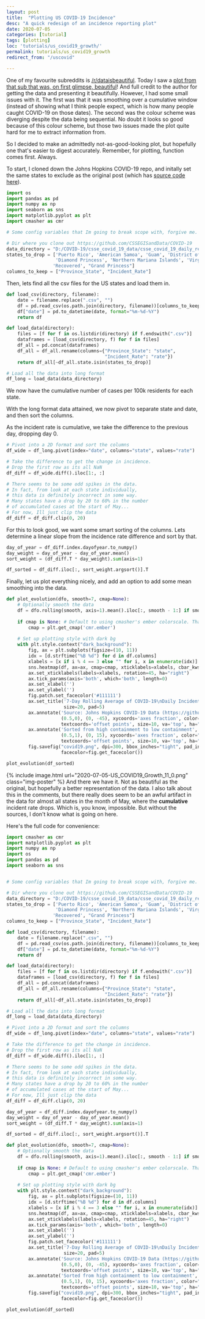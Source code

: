 ```yaml
---
layout: post
title:  "Plotting US COVID-19 Incidence"
desc: "A quick redesign of an incidence reporting plot"
date: 2020-07-05
categories: [tutorial]
tags: [plotting]
loc: 'tutorials/us_covid19_growth/'
permalink: tutorials/us_covid19_growth 
redirect_from: "/uscovid"

---
```


One of my favourite subreddits is [/r/dataisbeautiful](https://reddit.com/r/dataisbeautiful/top). Today I saw a [plot from that sub that was, on first glimpse, beautiful](https://www.reddit.com/r/dataisbeautiful/comments/hkvb3r/oc_7day_rolling_average_of_positive_covid19_test/)! And full credit to the author for getting the data and presenting it beautifully. However, I had some small issues with it. The first was that it was smoothing over a cumulative window (instead of showing what I think people expect, which is how many people caught COVID-19 on those dates). The second was the colour scheme was diverging despite the data being sequential. No doubt it looks so good because of this colour scheme, but those two issues made the plot quite hard for me to extract information from.

So I decided to make an admittedly not-as-good-looking plot, but hopefully one that's easier to digest accurately. Remember, for plotting, function comes first. Always.

To start, I cloned down the Johns Hopkins COVID-19 repo, and initally set the same states to exclude as the original post (which has [source code here](https://github.com/DavidMorton/COVID-19-Analysis/blob/master/COVID-19%20Confirmed%20Percentage%20Heatmap.ipynb)).

```python
import os
import pandas as pd
import numpy as np
import seaborn as sns
import matplotlib.pyplot as plt
import cmasher as cmr

# Some config variables that Im going to break scope with, forgive me.

# Dir where you clone out https://github.com/CSSEGISandData/COVID-19
data_directory = "D:/COVID-19/csse_covid_19_data/csse_covid_19_daily_reports_us/"
states_to_drop = ['Puerto Rico', 'American Samoa', 'Guam', 'District of Columbia', 
                  'Diamond Princess', 'Northern Mariana Islands', 'Virgin Islands',
                 'Recovered', "Grand Princess"]
columns_to_keep = ["Province_State", "Incident_Rate"]
```

Then, lets find all the csv files for the US states and load them in.

```python
def load_csv(directory, filename):
    date = filename.replace(".csv", "")
    df = pd.read_csv(os.path.join(directory, filename))[columns_to_keep]
    df["date"] = pd.to_datetime(date, format="%m-%d-%Y")
    return df

def load_data(directory):
    files = [f for f in os.listdir(directory) if f.endswith(".csv")]
    dataframes = [load_csv(directory, f) for f in files]
    df_all = pd.concat(dataframes)
    df_all = df_all.rename(columns={"Province_State": "state", 
                                    "Incident_Rate": "rate"})
    return df_all[~df_all.state.isin(states_to_drop)]

# Load all the data into long format
df_long = load_data(data_directory)
```

We now have the cumulative number of cases per 100k residents for each state.

With the long format data attained, we now pivot to separate state and date, and then sort the columns. 

As the incident rate is cumulative, we take the difference to the previous day, dropping day 0.

```python
# Pivot into a 2D format and sort the columns
df_wide = df_long.pivot(index="date", columns="state", values="rate")
```

```python
# Take the difference to get the change in incidence. 
# Drop the first row as its all NaN
df_diff = df_wide.diff().iloc[1:, :]

# There seems to be some odd spikes in the data. 
# In fact, from look at each state individually,
# this data is definitely incorrect in some way. 
# Many states have a drop by 20 to 60% in the number
# of accumulated cases at the start of May... 
# For now, Ill just clip the data
df_diff = df_diff.clip(0, 20)
```

For this to look good, we want some smart sorting of the columns. Lets determine a linear slope from the incidence rate difference and sort by that.

```python
day_of_year = df_diff.index.dayofyear.to_numpy()
day_weight = day_of_year - day_of_year.mean()
sort_weight = (df_diff.T * day_weight).sum(axis=1)
```

```python
df_sorted = df_diff.iloc[:, sort_weight.argsort()].T
```

Finally, let us plot everything nicely, and add an option to add some mean smoothing into the data.

```python
def plot_evolution(dfo, smooth=7, cmap=None):
    # Optionally smooth the data
    df = dfo.rolling(smooth, axis=1).mean().iloc[:, smooth - 1:] if smooth else dfo
        
    if cmap is None: # Default to using cmasher's ember colorscale. Thanks Ellert.
        cmap = plt.get_cmap('cmr.ember') 
    
    # Set up plotting style with dark bg
    with plt.style.context("dark_background"):
        fig, ax = plt.subplots(figsize=(10, 11))
        idx = [d.strftime("%B %d") for d in df.columns]
        xlabels = [x if i % 4 == 3 else "" for i, x in enumerate(idx)]
        sns.heatmap(df, ax=ax, cmap=cmap, xticklabels=xlabels, cbar_kws={"aspect": 30})
        ax.set_xticklabels(labels=xlabels, rotation=45, ha="right")
        ax.tick_params(axis='both', which='both', length=0)
        ax.set_xlabel('')
        ax.set_ylabel('')
        fig.patch.set_facecolor('#111111')
        ax.set_title('7-Day Rolling Average of COVID-19\nDaily Incident Rate per 100k Citizens\n', 
                     size=20, pad=5)
        ax.annotate('Source: Johns Hopkins COVID-19 Data (https://github.com/CSSEGISandData/COVID-19)', 
                    (0.5,0), (0, -45), xycoords='axes fraction', color="#a19a92",
                    textcoords='offset points', size=10, va='top', ha="center")
        ax.annotate('Sorted from high containment to low containment', 
                    (0.5,1), (0, 15), xycoords='axes fraction', color="#a19a92",
                    textcoords='offset points', size=10, va='top', ha="center")
        fig.savefig("covid19.png", dpi=300, bbox_inches="tight", pad_inches=0.5, 
                    facecolor=fig.get_facecolor())

plot_evolution(df_sorted)
```

{% include image.html url="2020-07-05-US_COVID19_Growth_11_0.png" class="img-poster" %}
And there we have it. Not as beautiful as the original, but hopefully a better representation of the data. I also talk about this in the comments, but there really does seem to be an awful artifact in the data for almost all states in the month of May, where the **cumulative** incident rate drops. Which is, you know, impossible. But without the sources, I don't know what is going on here.


Here's the full code for convenience:

```python
import cmasher as cmr
import matplotlib.pyplot as plt
import numpy as np
import os
import pandas as pd
import seaborn as sns


# Some config variables that Im going to break scope with, forgive me.

# Dir where you clone out https://github.com/CSSEGISandData/COVID-19
data_directory = "D:/COVID-19/csse_covid_19_data/csse_covid_19_daily_reports_us/"
states_to_drop = ['Puerto Rico', 'American Samoa', 'Guam', 'District of Columbia', 
                  'Diamond Princess', 'Northern Mariana Islands', 'Virgin Islands',
                 'Recovered', "Grand Princess"]
columns_to_keep = ["Province_State", "Incident_Rate"]

def load_csv(directory, filename):
    date = filename.replace(".csv", "")
    df = pd.read_csv(os.path.join(directory, filename))[columns_to_keep]
    df["date"] = pd.to_datetime(date, format="%m-%d-%Y")
    return df

def load_data(directory):
    files = [f for f in os.listdir(directory) if f.endswith(".csv")]
    dataframes = [load_csv(directory, f) for f in files]
    df_all = pd.concat(dataframes)
    df_all = df_all.rename(columns={"Province_State": "state", 
                                    "Incident_Rate": "rate"})
    return df_all[~df_all.state.isin(states_to_drop)]

# Load all the data into long format
df_long = load_data(data_directory)

# Pivot into a 2D format and sort the columns
df_wide = df_long.pivot(index="date", columns="state", values="rate")

# Take the difference to get the change in incidence. 
# Drop the first row as its all NaN
df_diff = df_wide.diff().iloc[1:, :]

# There seems to be some odd spikes in the data. 
# In fact, from look at each state individually,
# this data is definitely incorrect in some way. 
# Many states have a drop by 20 to 60% in the number
# of accumulated cases at the start of May... 
# For now, Ill just clip the data
df_diff = df_diff.clip(0, 20)

day_of_year = df_diff.index.dayofyear.to_numpy()
day_weight = day_of_year - day_of_year.mean()
sort_weight = (df_diff.T * day_weight).sum(axis=1)

df_sorted = df_diff.iloc[:, sort_weight.argsort()].T

def plot_evolution(dfo, smooth=7, cmap=None):
    # Optionally smooth the data
    df = dfo.rolling(smooth, axis=1).mean().iloc[:, smooth - 1:] if smooth else dfo
        
    if cmap is None: # Default to using cmasher's ember colorscale. Thanks Ellert.
        cmap = plt.get_cmap('cmr.ember') 
    
    # Set up plotting style with dark bg
    with plt.style.context("dark_background"):
        fig, ax = plt.subplots(figsize=(10, 11))
        idx = [d.strftime("%B %d") for d in df.columns]
        xlabels = [x if i % 4 == 3 else "" for i, x in enumerate(idx)]
        sns.heatmap(df, ax=ax, cmap=cmap, xticklabels=xlabels, cbar_kws={"aspect": 30})
        ax.set_xticklabels(labels=xlabels, rotation=45, ha="right")
        ax.tick_params(axis='both', which='both', length=0)
        ax.set_xlabel('')
        ax.set_ylabel('')
        fig.patch.set_facecolor('#111111')
        ax.set_title('7-Day Rolling Average of COVID-19\nDaily Incident Rate per 100k Citizens\n', 
                     size=20, pad=5)
        ax.annotate('Source: Johns Hopkins COVID-19 Data (https://github.com/CSSEGISandData/COVID-19)', 
                    (0.5,0), (0, -45), xycoords='axes fraction', color="#a19a92",
                    textcoords='offset points', size=10, va='top', ha="center")
        ax.annotate('Sorted from high containment to low containment', 
                    (0.5,1), (0, 15), xycoords='axes fraction', color="#a19a92",
                    textcoords='offset points', size=10, va='top', ha="center")
        fig.savefig("covid19.png", dpi=300, bbox_inches="tight", pad_inches=0.5, 
                    facecolor=fig.get_facecolor())

plot_evolution(df_sorted)

```
